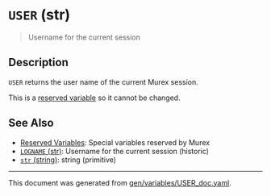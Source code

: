 # `USER` (str)

> Username for the current session

## Description

`USER` returns the user name of the current Murex session.

This is a [reserved variable](/docs/user-guide/reserved-vars.md) so it cannot be changed.

## See Also

* [Reserved Variables](../user-guide/reserved-vars.md):
  Special variables reserved by Murex
* [`LOGNAME` (str)](../variables/logname.md):
  Username for the current session (historic)
* [`str` (string)](../types/str.md):
  string (primitive)

<hr/>

This document was generated from [gen/variables/USER_doc.yaml](https://github.com/lmorg/murex/blob/master/gen/variables/USER_doc.yaml).